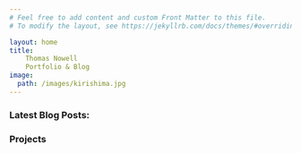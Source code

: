 ```yaml
---
# Feel free to add content and custom Front Matter to this file.
# To modify the layout, see https://jekyllrb.com/docs/themes/#overriding-theme-defaults

layout: home
title: 
    Thomas Nowell 
    Portfolio & Blog
image:
  path: /images/kirishima.jpg
---
```


### Latest Blog Posts: 

### Projects